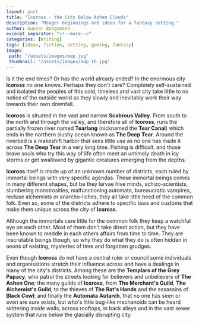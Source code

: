 ```yaml
---
layout: post
title: "Icoross - the City Below Ashen Clouds"
description: "Meager beginnings and ideas for a fantasy setting."
author: Gunnar Bangsmoen
excerpt_separator: "<!--more-->"
categories: [Writing]
tags: [ideas, fiction, setting, gaming, fantasy]
image:
 path: "/assets/images/map.jpg"
 thumbnail: "/assets/images/map_th.jpg"
---
```


Is it the end times? Or has the world already ended? In the enormous city **Icoross** no one knows. Perhaps they don't care? Completely self-sustained and isolated the peoples of this cold, timeless and vast city take little to no notice of the outside world as they slowly and inevitably work their way towards their own downfall.

<!--more-->

**Icoross** is situated in the vast and narrow **Scabrous Valley**. From south to the north and through the valley, and therefore all of **Icoross**, runs the partially frozen river named **Tearlang** (nicknamed the **Tear Canal**) which ends in the northern slushy ocean known as **The Deep Tear**. Around the riverbed is a makeshift harbor that sees little use as no one has made it across **The Deep Tear** in a very long time. Fishing is difficult, and those brave souls who try this way of life often meet an untimely death in icy storms or get swallowed by gigantic creatures emerging from the depths.

**Icoross** itself is made up of an unknown number of districts, each ruled by immortal beings with very specific agendas. These immortal beings comes in many different shapes, but be they larvae hive minds, schizo-scientists, slumbering monstrosities, malfunctioning automata, bureaucratic vampires, recluse alchemists or anarcho-liches, they all take little heed of the common folk. Even so, some of the districts adhere to specific laws and customs that make them unique across the city of **Icoross**.

Although the immortals care little for the common folk they keep a watchful eye on each other. Most of them don't take direct action, but they have been known to meddle in each others affairs from time to time. They are inscrutable beings though, so why they do what they do is often hidden in aeons of existing, mysteries of time and forgotten grudges.

Even though **Icoross** do not have a central ruler or council some individuals and organisations stretch their influence across and have a dealings in many of the city's districts. Among these are the **Templars of the Grey Papacy**, who patrol the streets looking for believers and unbelievers of **The Ashen One**; the many guilds of **Icoross**, from **The Merchant's Guild**, **The Alchemist's Guild**, to the thieves of **The Rat's Hands** and the assassins of **Black Cowl**; and finally the **Automata Autarch**, that no one has seen or even are sure exists, but who's little bug-like mechanoids can be heard skittering inside walls, across rooftops, in back alleys and in the vast sewer system that runs below the glacially disrupting city.
